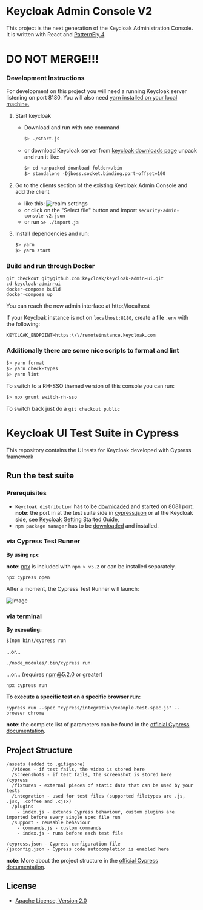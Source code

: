# Keycloak Admin Console V2
This project is the next generation of the Keycloak Administration Console.  It is written with React and [PatternFly 4][1].
# DO NOT MERGE!!!
### Development Instructions

For development on this project you will need a running Keycloak server listening on port 8180.  You will also need [yarn installed on your local machine.][2]

1. Start keycloak
    * Download and run with one command
        ```bash
        $> ./start.js
        ```
    * or download Keycloak server from [keycloak downloads page][3] unpack and run it like:
        ```bash
        $> cd <unpacked download folder>/bin
        $> standalone -Djboss.socket.binding.port-offset=100
        ```
1. Go to the clients section of the existing Keycloak Admin Console and add the client
    * like this:
    ![realm settings](./realm-settings.png "Realm Settings")
    * or click on the "Select file" button and import `security-admin-console-v2.json`
    * or run `$> ./import.js`

1. Install dependencies and run:
    ```bash
    $> yarn
    $> yarn start
    ```

### Build and run through Docker
    git checkout git@github.com:keycloak/keycloak-admin-ui.git
    cd keycloak-admin-ui
    docker-compose build
    docker-compose up

You can reach the new admin interface at http://localhost

If your Keycloak instance is not on `localhost:8180`, create a file `.env` with the following:

    KEYCLOAK_ENDPOINT=https:\/\/remoteinstance.keycloak.com

### Additionally there are some nice scripts to format and lint

```bash
$> yarn format
$> yarn check-types
$> yarn lint
```

To switch to a RH-SSO themed version of this console you can run:

```bash
$> npx grunt switch-rh-sso
```

To switch back just do a `git checkout public`

# Keycloak UI Test Suite in Cypress

This repository contains the UI tests for Keycloak developed with Cypress framework

## Run the test suite
### Prerequisites
* `Keycloak distribution` has to be [downloaded](https://www.keycloak.org/downloads) and started on 8081 port.  
**note**: the port in at the test suite side in [cypress.json](cypress.json) or at the Keycloak side, see [Keycloak Getting Started Guide](https://www.keycloak.org/docs/latest/getting_started/#starting-the-keycloak-server),
* `npm package manager` has to be [downloaded](https://nodejs.org/en/download/) and installed.

### via Cypress Test Runner

**By using `npx`:**

**note**: [npx](https://www.npmjs.com/package/npx) is included with `npm > v5.2` or can be installed separately.

```shell
npx cypress open
```

After a moment, the Cypress Test Runner will launch:

 ![image](https://drive.google.com/uc?export=view&id=1i4_VABpM29VwrrAcvEY31w7EuymifcwV)

### via terminal

**By executing:**

```shell
$(npm bin)/cypress run
```

...or...

```shell
./node_modules/.bin/cypress run
```

...or... (requires npm@5.2.0 or greater)

```shell
npx cypress run
```
**To execute a specific test on a specific browser run:**

```shell
cypress run --spec "cypress/integration/example-test.spec.js" --browser chrome
```
**note**: the complete list of parameters can be found in the [official Cypress documentation](https://docs.cypress.io/guides/guides/command-line.html#Commands).

## Project Structure

```text
/assets (added to .gitignore)
  /videos - if test fails, the video is stored here
  /screenshots - if test fails, the screenshot is stored here
/cypress
  /fixtures - external pieces of static data that can be used by your tests
  /integration - used for test files (supported filetypes are .js, .jsx, .coffee and .cjsx)
  /plugins
    - index.js - extends Cypress behaviour, custom plugins are imported before every single spec file run
  /support - reusable behaviour
    - commands.js - custom commands
    - index.js - runs before each test file

/cypress.json - Cypress configuration file
/jsconfig.json - Cypress code autocompletion is enabled here
```
**note**: More about the project structure in the [official Cypress documentation](https://docs.cypress.io/guides/core-concepts/writing-and-organizing-tests.html#Folder-Structure).
## License

* [Apache License, Version 2.0](https://www.apache.org/licenses/LICENSE-2.0)


[1]: https://www.patternfly.org/v4/
[2]: (https://classic.yarnpkg.com)
[3]: https://www.keycloak.org/downloads